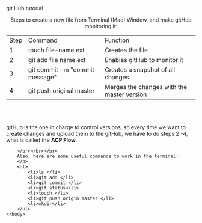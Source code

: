 <html>
    <head>git Hub tutorial<head>
    <body>
        <p align="center" font-color="00FFFF">
        Steps to create a new file from Terminal (Mac) Window, and make gitHub monitoring it: 
        </p>
        <table>
            <tr>
                <td> Step</td>
                <td>Command</td>
                <td>Function</td>
            </tr>
            <tr>
                <td>1</td>
                <td>touch file-name.ext</td>
                <td>Creates the file</td>
            </tr>
            <tr>
                <td>2</td>
                <td>git add file name.ext</td>
                <td>Enables gitHub to monitor it</td>
            </tr>
            <tr>
                <td>3</td>
                <td>git commit -m "commit message"</td>
                <td>Creates a snapshot of all changes</td>
            </tr>
            <tr>
                <td>4</td>
                <td>git push original master</td>
                <td>Merges the changes with the master version</td>
            </tr>
        </table>
        <br><br>
        <p>
        gitHub is the one in charge to control versions, so 
        every time we want to create changes and upload them to the gitHub, we have to do steps 2 -4, what is called the <b>ACP Flow. </b>
        </p>
        <p>

        </br></br></br>
        Also, here are some useful commands to work in the terminal:
        </p>
        <ul>
            <li>ls </li>
            <li>git add </li>
            <li>git commit </li>
            <li>git status</li>
            <li>touch </li>
            <li>git push origin master </li>
            <li>mkdir</li>
        </ul>
    </body>
</html>

